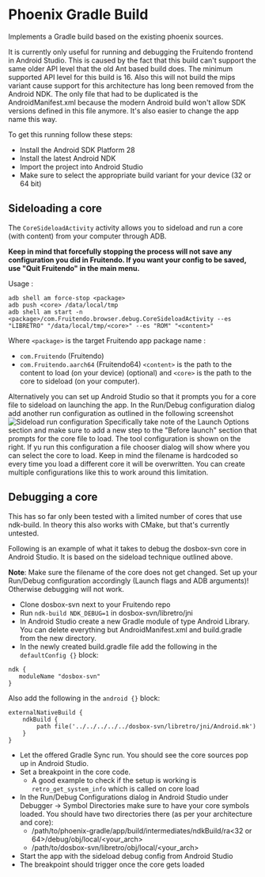 Phoenix Gradle Build
====================

Implements a Gradle build based on the existing phoenix sources.

It is currently only useful for running and debugging the Fruitendo frontend in Android Studio.
This is caused by the fact that this build can't support the same older API level that the old Ant 
based build does. The minimum supported API level for this build is 16. Also this will not build the 
mips variant cause support for this architecture has long been removed from the Android NDK.
The only file that had to be duplicated is the AndroidManifest.xml because the modern Android build
won't allow SDK versions defined in this file anymore. It's also easier to change the app name this way.

To get this running follow these steps:

* Install the Android SDK Platform 28
* Install the latest Android NDK
* Import the project into Android Studio
* Make sure to select the appropriate build variant for your device (32 or 64 bit)

Sideloading a core
------------------

The `CoreSideloadActivity` activity allows you to sideload and run a core (with content) from your computer through ADB.

**Keep in mind that forcefully stopping the process will not save any configuration you did in Fruitendo. If you want your config to be saved, use "Quit Fruitendo" in the main menu.**

Usage :

```
adb shell am force-stop <package>
adb push <core> /data/local/tmp
adb shell am start -n <package>/com.Fruitendo.browser.debug.CoreSideloadActivity --es "LIBRETRO" "/data/local/tmp/<core>" --es "ROM" "<content>"
```

Where `<package>` is the target Fruitendo app package name :
  - `com.Fruitendo` (Fruitendo)
  - `com.Fruitendo.aarch64` (Fruitendo64)
`<content>` is the path to the content to load (on your device) (optional)
and `<core>` is the path to the core to sideload (on your computer).

Alternatively you can set up Android Studio so that it prompts you for a core file to sideload on launching the app.
In the Run/Debug configuration dialog add another run configuration as outlined in the following screenshot
![Sideload run configuration](sideload_core_android_studio.png)
Specifically take note of the Launch Options section and make sure to add a new step to the "Before launch" section that prompts for the
core file to load. The tool configuration is shown on the right. If yu run this configuration a file chooser dialog will show 
where you can select the core to load. Keep in mind the filename is hardcoded so every time you load a different core it will be 
overwritten. You can create multiple configurations like this to work around this limitation.


Debugging a core
----------------

This has so far only been tested with a limited number of cores that use ndk-build. In theory this also works with CMake, but that's currently untested.

Following is an example of what it takes to debug the dosbox-svn core in Android Studio. It is based on the sideload technique outlined above.

**Note**: Make sure the filename of the core does not get changed. Set up your Run/Debug configuration accordingly (Launch flags and ADB arguments)! Otherwise debugging will not work.

* Clone dosbox-svn next to your Fruitendo repo
* Run `ndk-build NDK_DEBUG=1` in dosbox-svn/libretro/jni
* In Android Studio create a new Gradle module of type Android Library. You can delete everything but AndroidManifest.xml and build.gradle from the new directory.
* In the newly created build.gradle file add the following in the `defaultConfig {}` block:
```
ndk {
   moduleName "dosbox-svn"
}
```
Also add the following in the `android {}` block:
```
externalNativeBuild {
    ndkBuild {
        path file('../../../../../dosbox-svn/libretro/jni/Android.mk')
    }
}
```
* Let the offered Gradle Sync run. You should see the core sources pop up in Android Studio.
* Set a breakpoint in the core code.
    * A good example to check if the setup is working is `retro_get_system_info` which is called on core load
* In the Run/Debug Configurations dialog in Android Studio under Debugger -> Symbol Directories make sure to have your core symbols loaded. You should have two directories there (as per your architecture and core):
    * /path/to/phoenix-gradle/app/build/intermediates/ndkBuild/ra<32 or 64>/debug/obj/local/<your_arch>
    * /path/to/dosbox-svn/libretro/obj/local/<your_arch>
* Start the app with the sideload debug config from Android Studio
* The breakpoint should trigger once the core gets loaded

